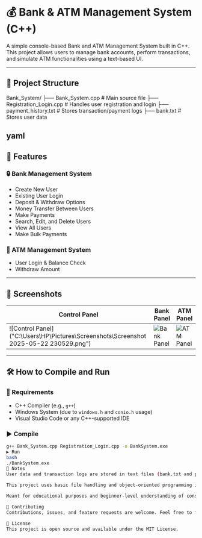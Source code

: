 # 💰 Bank & ATM Management System (C++)

A simple console-based Bank and ATM Management System built in C++. This project allows users to manage bank accounts, perform transactions, and simulate ATM functionalities using a text-based UI.

---

## 📁 Project Structure

Bank_System/
├── Bank_System.cpp # Main source file
├── Registration_Login.cpp # Handles user registration and login
├── payment_history.txt # Stores transaction/payment logs
├── bank.txt # Stores user data

yaml
---

## 🎯 Features

### 🔒 Bank Management System
- Create New User
- Existing User Login
- Deposit & Withdraw Options
- Money Transfer Between Users
- Make Payments
- Search, Edit, and Delete Users
- View All Users
- Make Bulk Payments

### 🏧 ATM Management System
- User Login & Balance Check
- Withdraw Amount

---

## 📸 Screenshots

| Control Panel | Bank Panel | ATM Panel |
|---------------|------------|-----------|
| ![Control Panel](\"C:\Users\HP\Pictures\Screenshots\Screenshot 2025-05-22 230529.png") | ![Bank Panel](/mnt/data/4b25ae9a-8a61-49e4-80c3-ac8aa437389c.png) | ![ATM Panel](/mnt/data/996f0a04-b429-42be-9bed-d24e4b7152f1.png) |

---

## 🛠️ How to Compile and Run

### 🔧 Requirements
- C++ Compiler (e.g., `g++`)
- Windows System (due to `windows.h` and `conio.h` usage)
- Visual Studio Code or any C++-supported IDE

### ▶️ Compile

```bash
g++ Bank_System.cpp Registration_Login.cpp -o BankSystem.exe
▶️ Run
bash
./BankSystem.exe
📝 Notes
User data and transaction logs are stored in text files (bank.txt and payment_history.txt).

This project uses basic file handling and object-oriented programming in C++.

Meant for educational purposes and beginner-level understanding of console applications.

🤝 Contributing
Contributions, issues, and feature requests are welcome. Feel free to fork the repository and make improvements!

📜 License
This project is open source and available under the MIT License.
